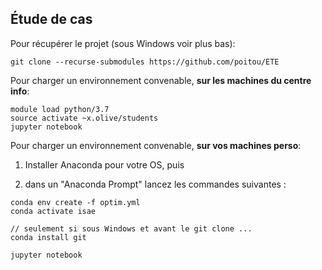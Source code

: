 ## Étude de cas

Pour récupérer le projet (sous Windows voir plus bas):

```
git clone --recurse-submodules https://github.com/poitou/ETE
```

Pour charger un environnement convenable, **sur les machines du centre info**:

```
module load python/3.7
source activate ~x.olive/students
jupyter notebook
```

Pour charger un environnement convenable, **sur vos machines perso**:

 1. Installer Anaconda pour votre OS, puis 

 2. dans un "Anaconda Prompt" lancez les commandes suivantes :

```
conda env create -f optim.yml
conda activate isae

// seulement si sous Windows et avant le git clone ...
conda install git         

jupyter notebook
```

